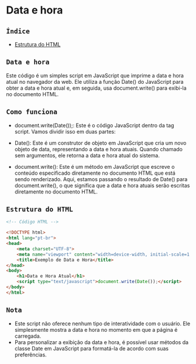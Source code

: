 # **Data e hora**

## ``Índice``

* [Estrutura do HTML](#estrutura-do-html)

## ``Data e hora``

Este código é um simples script em JavaScript que imprime a data e hora atual no navegador da web. Ele utiliza a função Date() do JavaScript para obter a data e hora atual e, em seguida, usa document.write() para exibi-la no documento HTML.

## ``Como funciona``

* document.write(Date());: Este é o código JavaScript dentro da tag script. Vamos dividir isso em duas partes:

* Date(): Este é um construtor de objeto em JavaScript que cria um novo objeto de data, representando a data e hora atuais. Quando chamado sem argumentos, ele retorna a data e hora atual do sistema.

* document.write(): Este é um método em JavaScript que escreve o conteúdo especificado diretamente no documento HTML que está sendo renderizado. Aqui, estamos passando o resultado de Date() para document.write(), o que significa que a data e hora atuais serão escritas diretamente no documento HTML.

## ``Estrutura do HTML``

```html
<!-- Código HTML -->

<!DOCTYPE html>
<html lang="pt-br">
<head>
    <meta charset="UTF-8">
    <meta name="viewport" content="width=device-width, initial-scale=1.0">
    <title>Exemplo de Data e Hora</title>
</head>
<body>
    <h1>Data e Hora Atual</h1>
    <script type="text/javascript">document.write(Date());</script>
</body>
</html>
```

## ``Nota``

* Este script não oferece nenhum tipo de interatividade com o usuário. Ele simplesmente mostra a data e hora no momento em que a página é carregada.
* Para personalizar a exibição da data e hora, é possível usar métodos da classe Date em JavaScript para formatá-la de acordo com suas preferências.

